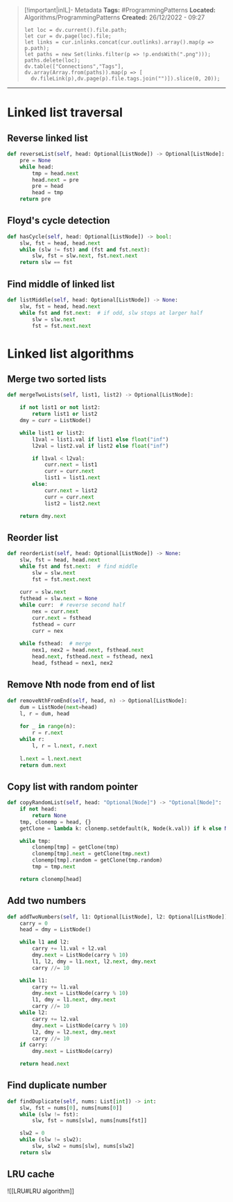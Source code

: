 > [!important|inIL]- Metadata
> **Tags:** #ProgrammingPatterns 
> **Located:** Algorithms/ProgrammingPatterns
> **Created:** 26/12/2022 - 09:27
> ```dataviewjs
>let loc = dv.current().file.path;
>let cur = dv.page(loc).file;
>let links = cur.inlinks.concat(cur.outlinks).array().map(p => p.path);
>let paths = new Set(links.filter(p => !p.endsWith(".png")));
>paths.delete(loc);
>dv.table(["Connections","Tags"], dv.array(Array.from(paths)).map(p => [
>   dv.fileLink(p),dv.page(p).file.tags.join("")]).slice(0, 20));
> ```

___
# Linked list traversal
## Reverse linked list
```python
def reverseList(self, head: Optional[ListNode]) -> Optional[ListNode]:
    pre = None
    while head:
        tmp = head.next
        head.next = pre
        pre = head
        head = tmp
    return pre
```
## Floyd's cycle detection
```python
def hasCycle(self, head: Optional[ListNode]) -> bool:
    slw, fst = head, head.next
    while (slw != fst) and (fst and fst.next):
        slw, fst = slw.next, fst.next.next
    return slw == fst
```

## Find middle of linked list
```python
def listMiddle(self, head: Optional[ListNode]) -> None:
    slw, fst = head, head.next
    while fst and fst.next:  # if odd, slw stops at larger half
        slw = slw.next
        fst = fst.next.next
```

# Linked list algorithms 
## Merge two sorted lists
```python
def mergeTwoLists(self, list1, list2) -> Optional[ListNode]:

    if not list1 or not list2:
        return list1 or list2
    dmy = curr = ListNode()

    while list1 or list2:
        l1val = list1.val if list1 else float("inf")
        l2val = list2.val if list2 else float("inf")

        if l1val < l2val:
            curr.next = list1
            curr = curr.next
            list1 = list1.next
        else:
            curr.next = list2
            curr = curr.next
            list2 = list2.next

    return dmy.next
```
## Reorder list
```python
def reorderList(self, head: Optional[ListNode]) -> None:
    slw, fst = head, head.next
    while fst and fst.next:  # find middle
        slw = slw.next
        fst = fst.next.next
    
    curr = slw.next
    fsthead = slw.next = None
    while curr:  # reverse second half
        nex = curr.next
        curr.next = fsthead
        fsthead = curr
        curr = nex
    
    while fsthead:  # merge
        nex1, nex2 = head.next, fsthead.next
        head.next, fsthead.next = fsthead, nex1
        head, fsthead = nex1, nex2
```
## Remove Nth node from end of list
```python
def removeNthFromEnd(self, head, n) -> Optional[ListNode]:
    dum = ListNode(next=head)
    l, r = dum, head
    
    for _ in range(n):
        r = r.next
    while r:
        l, r = l.next, r.next
    
    l.next = l.next.next
    return dum.next
```

## Copy list with random pointer 
```python
def copyRandomList(self, head: "Optional[Node]") -> "Optional[Node]":
    if not head:
        return None
    tmp, clonemp = head, {}
    getClone = lambda k: clonemp.setdefault(k, Node(k.val)) if k else None

    while tmp:
        clonemp[tmp] = getClone(tmp)
        clonemp[tmp].next = getClone(tmp.next)
        clonemp[tmp].random = getClone(tmp.random)
        tmp = tmp.next

    return clonemp[head]
```

## Add two numbers 
```python
def addTwoNumbers(self, l1: Optional[ListNode], l2: Optional[ListNode])
    carry = 0
    head = dmy = ListNode()

    while l1 and l2:
        carry += l1.val + l2.val
        dmy.next = ListNode(carry % 10)
        l1, l2, dmy = l1.next, l2.next, dmy.next
        carry //= 10

    while l1:
        carry += l1.val
        dmy.next = ListNode(carry % 10)
        l1, dmy = l1.next, dmy.next
        carry //= 10
    while l2:
        carry += l2.val
        dmy.next = ListNode(carry % 10)
        l2, dmy = l2.next, dmy.next
        carry //= 10
    if carry:
        dmy.next = ListNode(carry)

    return head.next
```

## Find duplicate number 
```python
def findDuplicate(self, nums: List[int]) -> int:
    slw, fst = nums[0], nums[nums[0]]
    while (slw != fst):
        slw, fst = nums[slw], nums[nums[fst]]

    slw2 = 0
    while (slw != slw2):
        slw, slw2 = nums[slw], nums[slw2]
    return slw
```
## LRU cache 
![[LRU#LRU algorithm]]